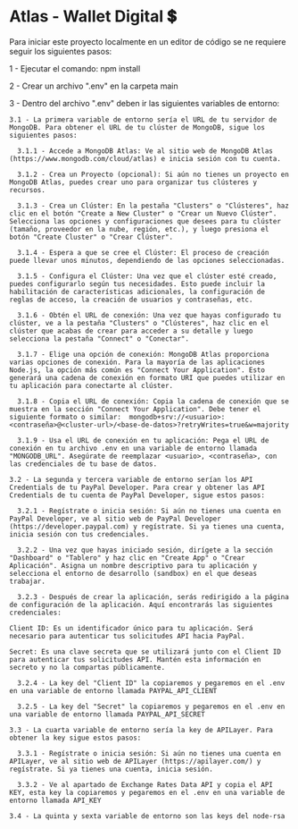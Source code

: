 # Atlas - Wallet Digital 💲

Para iniciar este proyecto localmente en un editor de código se ne requiere seguir los siguientes pasos:

  1 - Ejecutar el comando: npm install

  2 - Crear un archivo ".env" en la carpeta main

  3 - Dentro del archivo ".env" deben ir las siguientes variables de entorno: 

    3.1 - La primera variable de entorno sería el URL de tu servidor de MongoDB. Para obtener el URL de tu clúster de MongoDB, sigue los siguientes pasos:
 
      3.1.1 - Accede a MongoDB Atlas: Ve al sitio web de MongoDB Atlas (https://www.mongodb.com/cloud/atlas) e inicia sesión con tu cuenta.
      
      3.1.2 - Crea un Proyecto (opcional): Si aún no tienes un proyecto en MongoDB Atlas, puedes crear uno para organizar tus clústeres y recursos.
      
      3.1.3 - Crea un Clúster: En la pestaña "Clusters" o "Clústeres", haz clic en el botón "Create a New Cluster" o "Crear un Nuevo Clúster". Selecciona las opciones y configuraciones que desees para tu clúster (tamaño, proveedor en la nube, región, etc.), y luego presiona el botón "Create Cluster" o "Crear Clúster".
      
      3.1.4 - Espera a que se cree el Clúster: El proceso de creación puede llevar unos minutos, dependiendo de las opciones seleccionadas.
      
      3.1.5 - Configura el Clúster: Una vez que el clúster esté creado, puedes configurarlo según tus necesidades. Esto puede incluir la habilitación de características adicionales, la configuración de reglas de acceso, la creación de usuarios y contraseñas, etc.
      
      3.1.6 - Obtén el URL de conexión: Una vez que hayas configurado tu clúster, ve a la pestaña "Clusters" o "Clústeres", haz clic en el clúster que acabas de crear para acceder a su detalle y luego selecciona la pestaña "Connect" o "Conectar".
      
      3.1.7 - Elige una opción de conexión: MongoDB Atlas proporciona varias opciones de conexión. Para la mayoría de las aplicaciones Node.js, la opción más común es "Connect Your Application". Esto generará una cadena de conexión en formato URI que puedes utilizar en tu aplicación para conectarte al clúster.
      
      3.1.8 - Copia el URL de conexión: Copia la cadena de conexión que se muestra en la sección "Connect Your Application". Debe tener el siguiente formato o similar:  mongodb+srv://<usuario>:<contraseña>@<cluster-url>/<base-de-datos>?retryWrites=true&w=majority
      
      3.1.9 - Usa el URL de conexión en tu aplicación: Pega el URL de conexión en tu archivo .env en una variable de entorno llamada "MONGODB_URL". Asegúrate de reemplazar <usuario>, <contraseña>, con las credenciales de tu base de datos.

    3.2 - La segunda y tercera variable de entorno serían los API Credentials de tu PayPal Developer. Para crear y obtener las API Credentials de tu cuenta de PayPal Developer, sigue estos pasos:

      3.2.1 - Regístrate o inicia sesión: Si aún no tienes una cuenta en PayPal Developer, ve al sitio web de PayPal Developer (https://developer.paypal.com) y regístrate. Si ya tienes una cuenta, inicia sesión con tus credenciales.

      3.2.2 - Una vez que hayas iniciado sesión, dirígete a la sección "Dashboard" o "Tablero" y haz clic en "Create App" o "Crear Aplicación". Asigna un nombre descriptivo para tu aplicación y selecciona el entorno de desarrollo (sandbox) en el que deseas trabajar.

      3.2.3 - Después de crear la aplicación, serás redirigido a la página de configuración de la aplicación. Aquí encontrarás las siguientes credenciales:

    Client ID: Es un identificador único para tu aplicación. Será necesario para autenticar tus solicitudes API hacia PayPal.
    
    Secret: Es una clave secreta que se utilizará junto con el Client ID para autenticar tus solicitudes API. Mantén esta información en secreto y no la compartas públicamente.
        
      3.2.4 - La key del "Client ID" la copiaremos y pegaremos en el .env en una variable de entorno llamada PAYPAL_API_CLIENT

      3.2.5 - La key del "Secret" la copiaremos y pegaremos en el .env en una variable de entorno llamada PAYPAL_API_SECRET

    3.3 - La cuarta variable de entorno sería la key de APILayer. Para obtener la key sigue estos pasos:

      3.3.1 - Regístrate o inicia sesión: Si aún no tienes una cuenta en APILayer, ve al sitio web de APILayer (https://apilayer.com/) y regístrate. Si ya tienes una cuenta, inicia sesión.

      3.3.2 - Ve al apartado de Exchange Rates Data API y copia el API KEY, esta key la copiaremos y pegaremos en el .env en una variable de entorno llamada API_KEY

    3.4 - La quinta y sexta variable de entorno son las keys del node-rsa
